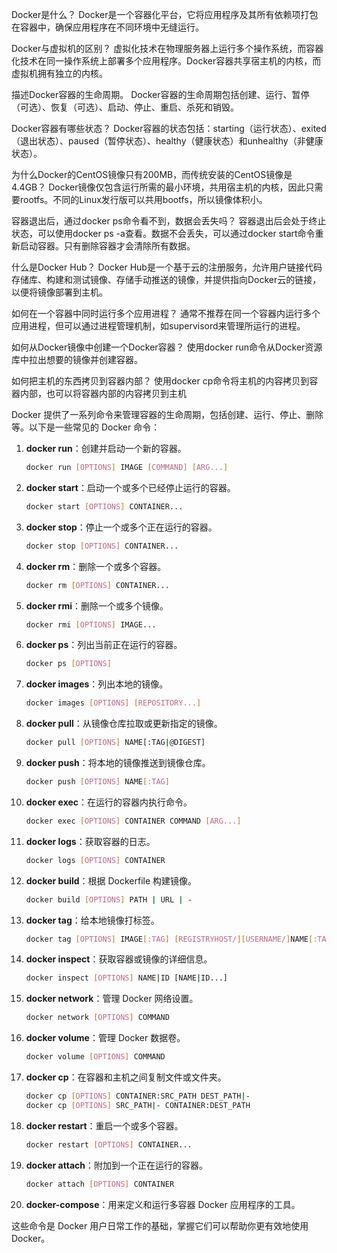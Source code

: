 Docker是什么？
Docker是一个容器化平台，它将应用程序及其所有依赖项打包在容器中，确保应用程序在不同环境中无缝运行。

Docker与虚拟机的区别？
虚拟化技术在物理服务器上运行多个操作系统，而容器化技术在同一操作系统上部署多个应用程序。Docker容器共享宿主机的内核，而虚拟机拥有独立的内核。

描述Docker容器的生命周期。
Docker容器的生命周期包括创建、运行、暂停（可选）、恢复（可选）、启动、停止、重启、杀死和销毁。

Docker容器有哪些状态？
Docker容器的状态包括：starting（运行状态）、exited（退出状态）、paused（暂停状态）、healthy（健康状态）和unhealthy（非健康状态）。

为什么Docker的CentOS镜像只有200MB，而传统安装的CentOS镜像是4.4GB？
Docker镜像仅包含运行所需的最小环境，共用宿主机的内核，因此只需要rootfs。不同的Linux发行版可以共用bootfs，所以镜像体积小。

容器退出后，通过docker ps命令看不到，数据会丢失吗？
容器退出后会处于终止状态，可以使用docker ps -a查看。数据不会丢失，可以通过docker start命令重新启动容器。只有删除容器才会清除所有数据。

什么是Docker Hub？
Docker Hub是一个基于云的注册服务，允许用户链接代码存储库、构建和测试镜像、存储手动推送的镜像，并提供指向Docker云的链接，以便将镜像部署到主机。

如何在一个容器中同时运行多个应用进程？
通常不推荐在同一个容器内运行多个应用进程，但可以通过进程管理机制，如supervisord来管理所运行的进程。

如何从Docker镜像中创建一个Docker容器？
使用docker run命令从Docker资源库中拉出想要的镜像并创建容器。

如何把主机的东西拷贝到容器内部？
使用docker cp命令将主机的内容拷贝到容器内部，也可以将容器内部的内容拷贝到主机


Docker 提供了一系列命令来管理容器的生命周期，包括创建、运行、停止、删除等。以下是一些常见的 Docker 命令：

1. **docker run**：创建并启动一个新的容器。
   ```sh
   docker run [OPTIONS] IMAGE [COMMAND] [ARG...]
   ```

2. **docker start**：启动一个或多个已经停止运行的容器。
   ```sh
   docker start [OPTIONS] CONTAINER...
   ```

3. **docker stop**：停止一个或多个正在运行的容器。
   ```sh
   docker stop [OPTIONS] CONTAINER...
   ```

4. **docker rm**：删除一个或多个容器。
   ```sh
   docker rm [OPTIONS] CONTAINER...
   ```

5. **docker rmi**：删除一个或多个镜像。
   ```sh
   docker rmi [OPTIONS] IMAGE...
   ```

6. **docker ps**：列出当前正在运行的容器。
   ```sh
   docker ps [OPTIONS]
   ```

7. **docker images**：列出本地的镜像。
   ```sh
   docker images [OPTIONS] [REPOSITORY...]
   ```

8. **docker pull**：从镜像仓库拉取或更新指定的镜像。
   ```sh
   docker pull [OPTIONS] NAME[:TAG|@DIGEST]
   ```

9. **docker push**：将本地的镜像推送到镜像仓库。
   ```sh
   docker push [OPTIONS] NAME[:TAG]
   ```

10. **docker exec**：在运行的容器内执行命令。
    ```sh
    docker exec [OPTIONS] CONTAINER COMMAND [ARG...]
    ```

11. **docker logs**：获取容器的日志。
    ```sh
    docker logs [OPTIONS] CONTAINER
    ```

12. **docker build**：根据 Dockerfile 构建镜像。
    ```sh
    docker build [OPTIONS] PATH | URL | -
    ```

13. **docker tag**：给本地镜像打标签。
    ```sh
    docker tag [OPTIONS] IMAGE[:TAG] [REGISTRYHOST/][USERNAME/]NAME[:TAG]
    ```

14. **docker inspect**：获取容器或镜像的详细信息。
    ```sh
    docker inspect [OPTIONS] NAME|ID [NAME|ID...]
    ```

15. **docker network**：管理 Docker 网络设置。
    ```sh
    docker network [OPTIONS] COMMAND
    ```

16. **docker volume**：管理 Docker 数据卷。
    ```sh
    docker volume [OPTIONS] COMMAND
    ```

17. **docker cp**：在容器和主机之间复制文件或文件夹。
    ```sh
    docker cp [OPTIONS] CONTAINER:SRC_PATH DEST_PATH|-
    docker cp [OPTIONS] SRC_PATH|- CONTAINER:DEST_PATH
    ```

18. **docker restart**：重启一个或多个容器。
    ```sh
    docker restart [OPTIONS] CONTAINER...
    ```

19. **docker attach**：附加到一个正在运行的容器。
    ```sh
    docker attach [OPTIONS] CONTAINER
    ```

20. **docker-compose**：用来定义和运行多容器 Docker 应用程序的工具。

这些命令是 Docker 用户日常工作的基础，掌握它们可以帮助你更有效地使用 Docker。



